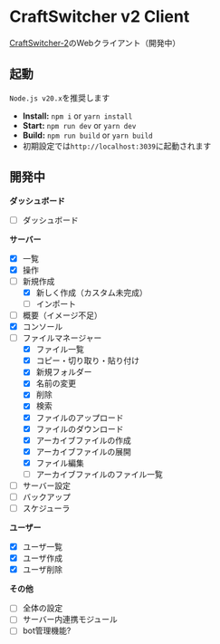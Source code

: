 # CraftSwitcher v2 Client
[CraftSwitcher-2](https://github.com/Necnion8/CraftSwitcher-2)のWebクライアント（開発中）

## 起動
`Node.js v20.x`を推奨します

- **Install:** `npm i` or `yarn install`
- **Start:** `npm run dev` or `yarn dev`
- **Build:** `npm run build` or `yarn build`
- 初期設定では`http://localhost:3039`に起動されます

## 開発中
**ダッシュボード**
- [ ] ダッシュボード

**サーバー**
- [x] 一覧
- [x] 操作
- [ ] 新規作成
  - [x] 新しく作成（カスタム未完成）
  - [ ] インポート
- [ ] 概要（イメージ不足）
- [x] コンソール
- [ ] ファイルマネージャー
  - [x] ファイル一覧
  - [x] コピー・切り取り・貼り付け
  - [x] 新規フォルダー
  - [x] 名前の変更
  - [x] 削除
  - [x] 検索
  - [x] ファイルのアップロード
  - [x] ファイルのダウンロード
  - [x] アーカイブファイルの作成
  - [x] アーカイブファイルの展開
  - [x] ファイル編集
  - [ ] アーカイブファイルのファイル一覧
- [ ] サーバー設定
- [ ] バックアップ
- [ ] スケジューラ

**ユーザー**
- [x] ユーザ一覧
- [x] ユーザ作成
- [x] ユーザ削除

**その他**
- [ ] 全体の設定
- [ ] サーバー内連携モジュール
- [ ] bot管理機能?
